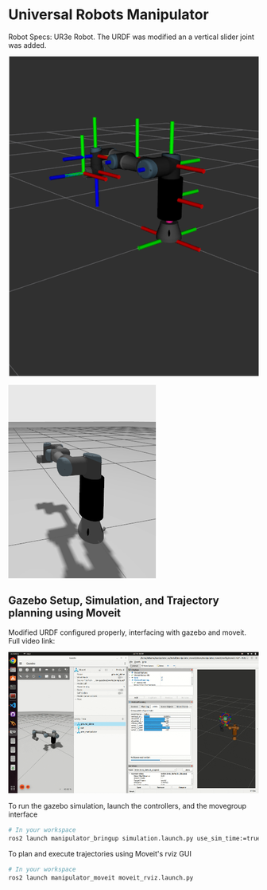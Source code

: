 # Universal Robots Manipulator

Robot Specs: UR3e Robot. The URDF was modified an a vertical slider joint was added.

![link_rviz](media/photos/link_rviz.png)


![link_gazebo](media/photos/link_gazebo.png)


## Gazebo Setup, Simulation, and Trajectory planning using Moveit

Modified URDF configured properly, interfacing with gazebo and moveit.
Full video link: 

![moveit_planning](media/gifs/robot_setup_and_planning_moveit_gui.gif)


To run the gazebo simulation, launch the controllers, and the movegroup interface
```bash
# In your workspace
ros2 launch manipulator_bringup simulation.launch.py use_sim_time:=true
```

To plan and execute trajectories using Moveit's rviz GUI
```bash
# In your workspace
ros2 launch manipulator_moveit moveit_rviz.launch.py
```


 
